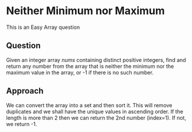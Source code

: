 #  Neither Minimum nor Maximum

This is an Easy Array question

## Question
Given an integer array *nums* containing distinct positive integers, find and return any number from the array that is neither the minimum nor the maximum value in the array, or -1 if there is no such number.

## Approach
We can convert the array into a set and then sort it.
This will remove duplicates and we shall have the unique values in ascending order.
If the length is more than 2 then we can return the 2nd number (index=1).
If not, we return -1.

